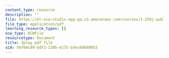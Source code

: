 ```yaml
---
content_type: resource
description: ''
file: https://ol-ocw-studio-app-qa.s3.amazonaws.com/courses/1-258j-public-transportation-systems-spring-2017/56f04c89bdf3228be175b3ec68660053_Wlz_17id1BM.pdf
file_type: application/pdf
learning_resource_types: []
ocw_type: OCWFile
resourcetype: Document
title: 3play pdf file
uid: 56f04c89-bdf3-228b-e175-b3ec68660053
---
```

